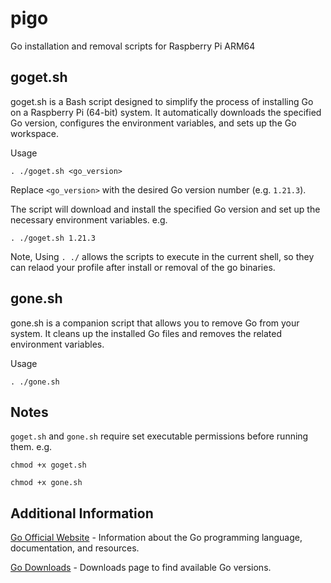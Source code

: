 # pigo

Go installation and removal scripts for Raspberry Pi ARM64

## goget.sh

goget.sh is a Bash script designed to simplify the process of installing Go on a Raspberry Pi (64-bit) system. It automatically downloads the specified Go version, configures the environment variables, and sets up the Go workspace.

Usage

```
. ./goget.sh <go_version>
```

Replace `<go_version>` with the desired Go version number (e.g. `1.21.3`).

The script will download and install the specified Go version and set up the necessary environment variables. e.g.

```
. ./goget.sh 1.21.3
```

Note, Using `. ./` allows the scripts to execute in the current shell, so they can relaod your profile after install or removal of the go binaries.

## gone.sh

gone.sh is a companion script that allows you to remove Go from your system. It cleans up the installed Go files and removes the related environment variables.

Usage

```
. ./gone.sh
```

## Notes 

`goget.sh` and `gone.sh` require set executable permissions before running them. e.g. 

```chmod +x goget.sh```

```chmod +x gone.sh```

## Additional Information

[Go Official Website](https://go.dev/) - Information about the Go programming language, documentation, and resources.

[Go Downloads](https://go.dev/) - Downloads page to find available Go versions.
